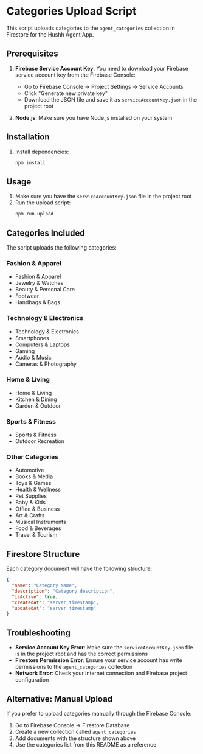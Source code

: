 # Categories Upload Script

This script uploads categories to the `agent_categories` collection in Firestore for the Hushh Agent App.

## Prerequisites

1. **Firebase Service Account Key**: You need to download your Firebase service account key from the Firebase Console:
   - Go to Firebase Console → Project Settings → Service Accounts
   - Click "Generate new private key"
   - Download the JSON file and save it as `serviceAccountKey.json` in the project root

2. **Node.js**: Make sure you have Node.js installed on your system

## Installation

1. Install dependencies:
   ```bash
   npm install
   ```

## Usage

1. Make sure you have the `serviceAccountKey.json` file in the project root
2. Run the upload script:
   ```bash
   npm run upload
   ```

## Categories Included

The script uploads the following categories:

### Fashion & Apparel
- Fashion & Apparel
- Jewelry & Watches
- Beauty & Personal Care
- Footwear
- Handbags & Bags

### Technology & Electronics
- Technology & Electronics
- Smartphones
- Computers & Laptops
- Gaming
- Audio & Music
- Cameras & Photography

### Home & Living
- Home & Living
- Kitchen & Dining
- Garden & Outdoor

### Sports & Fitness
- Sports & Fitness
- Outdoor Recreation

### Other Categories
- Automotive
- Books & Media
- Toys & Games
- Health & Wellness
- Pet Supplies
- Baby & Kids
- Office & Business
- Art & Crafts
- Musical Instruments
- Food & Beverages
- Travel & Tourism

## Firestore Structure

Each category document will have the following structure:
```json
{
  "name": "Category Name",
  "description": "Category description",
  "isActive": true,
  "createdAt": "server timestamp",
  "updatedAt": "server timestamp"
}
```

## Troubleshooting

- **Service Account Key Error**: Make sure the `serviceAccountKey.json` file is in the project root and has the correct permissions
- **Firestore Permission Error**: Ensure your service account has write permissions to the `agent_categories` collection
- **Network Error**: Check your internet connection and Firebase project configuration

## Alternative: Manual Upload

If you prefer to upload categories manually through the Firebase Console:

1. Go to Firebase Console → Firestore Database
2. Create a new collection called `agent_categories`
3. Add documents with the structure shown above
4. Use the categories list from this README as a reference 